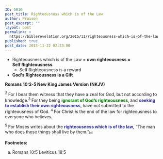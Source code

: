 ```yaml
---
ID: 5016
post_title: Righteousness which is of the Law
author: Praison
post_excerpt: ""
layout: post
permalink: >
  https://biblerevelation.org/2015/11/righteousness-which-is-of-the-law/
published: true
post_date: 2015-11-22 02:33:00
---
```

<ul>
	<li class="passage-display">Righteousness which is of the Law = <strong>own righteousness = Self Righteousness</strong>
<ul>
	<li class="passage-display">Self Righteousness is a reward</li>
</ul>
</li>
	<li class="passage-display"><strong>God's Righteousness is a Gift </strong></li>
</ul>
<p class="passage-display"><strong><span class="passage-display-bcv">Romans 10:2-5
</span><span class="passage-display-version">New King James Version (NKJV)</span></strong></p>
<span id="en-NKJV-28191" class="text Rom-10-2"><sup class="versenum">2 </sup>For I bear them witness that they have a zeal for God, but not according to knowledge.</span><span id="en-NKJV-28192" class="text Rom-10-3"><sup class="versenum">3 </sup>For they being <span style="color: #008000;"><strong>ignorant of God’s righteousness</strong></span>, and <span style="color: #333399;"><strong>seeking to establish their own righteousness</strong></span>, have not submitted to the righteousness of God. </span><span id="en-NKJV-28193" class="text Rom-10-4"><sup class="versenum">4 </sup>For Christ <i>is</i> the end of the law for righteousness to everyone who believes.</span>

<span id="en-NKJV-28194" class="text Rom-10-5"><sup class="versenum">5 </sup>For Moses writes about the <span style="color: #333399;"><strong>righteousness which is of the law</strong></span>, <span class="oblique">“The man who does those things shall live by them.”</span><sup class="footnote" style="box-sizing: border-box; font-size: 0.625em; line-height: 22px; position: relative; vertical-align: top; top: 0px;" data-fn="#fen-NKJV-28194a" data-link="[&lt;a href=&quot;#fen-NKJV-28194a&quot; title=&quot;See footnote a&quot;&gt;a&lt;/a&gt;]">[a]</sup></span>
<div class="footnotes">

<strong>Footnotes:</strong>
<ol type="a">
	<li id="fen-NKJV-28194a">Romans 10:5 <span class="footnote-text">Leviticus 18:5</span></li>
</ol>
</div>